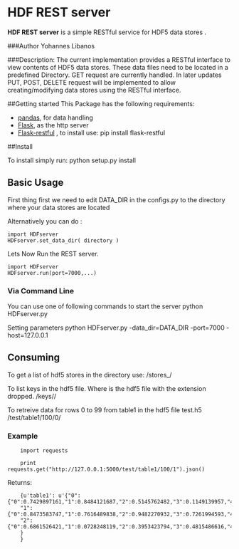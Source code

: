 HDF REST server
===============


**HDF REST server** is a simple RESTful service for HDF5 data stores .

###Author
Yohannes Libanos

###Description:
The  current implementation provides a RESTful interface to view contents of HDF5 data stores. 
These data files need to be located in a predefined Directory. GET request are currently handled.
In later updates PUT, POST, DELETE  request will be implemented to allow creating/modifying data stores using the RESTful interface.




##Getting started
This Package has the following requirements:

 * [pandas](https://github.com/pydata/pandas), for data handling
 * [Flask](http://flask.pocoo.org/), as the http server
 * [Flask-restful](https://github.com/flask-restful/flask-restful) , to install use: pip install flask-restful

##Install

To install simply run:
        python setup.py install

## Basic Usage

First thing first we need to edit DATA_DIR in the configs.py  to the directory where your data stores are located 



Alternatively you can do  :

    import HDFserver
	HDFserver.set_data_dir( directory )


Lets Now Run the REST server.

    import HDFserver
	HDFserver.run(port=7000,...)
	


### Via Command Line
You can use one of following commands to start the server 
        python HDFserver.py

Setting parameters
        python HDFserver.py -data_dir=DATA_DIR -port=7000 -host=127.0.0.1


## Consuming

To get a list of hdf5 stores in the directory use:
        /stores_/


To list keys in the hdf5 file. Where <filename> is the hdf5 file with the extension dropped.
        /keys/<filename>/


To retreive data for rows 0 to 99  from table1 in the hdf5 file test.h5
        /test/table1/100/0/

### Example

        import requests

        print requests.get("http://127.0.0.1:5000/test/table1/100/1").json()


Returns:
   
        {u'table1': u'{"0":{"0":0.7429897161,"1":0.8484121687,"2":0.5145762482,"3":0.1149139957,"4":0.8896877559},
        "1":{"0":0.8473583747,"1":0.7616489838,"2":0.9482270932,"3":0.7261994593,"4":0.6119108996},
        "2":{"0":0.6861526421,"1":0.0728248119,"2":0.3953423794,"3":0.4815486616,"4":0.6398098313}
        }
        }


